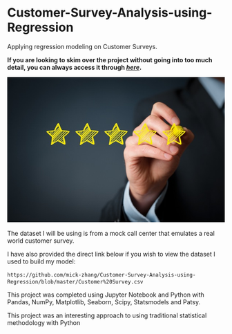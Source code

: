 # Customer-Survey-Analysis-using-Regression
Applying regression modeling on Customer Surveys.

**If you are looking to skim over the project without going into too much detail, you can always access it through [_here_](https://nbviewer.jupyter.org/github/mick-zhang/Customer-Survey-Analysis-using-Regression/blob/master/Customer%20Survey%20Github.ipynb?flush_cache=true).**

<img src="Customer%20Survey.jpg">

The dataset I will be using is from a mock call center that emulates a real world customer survey.

I have also provided the direct link below if you wish to view the dataset I used to build my model:

    https://github.com/mick-zhang/Customer-Survey-Analysis-using-Regression/blob/master/Customer%20Survey.csv

This project was completed using Jupyter Notebook and Python with Pandas, NumPy, Matplotlib, Seaborn, Scipy, Statsmodels and Patsy.

This project was an interesting approach to using traditional statistical methodology with Python
